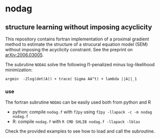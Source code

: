 # nodag
## structure learning without imposing acyclicity 


This repository contains fortran implementation of a 
proximal gradient method to estimate the structure of 
a strucural equation model (SEM)
 without imposing the acyclicity constraint. 
See the preprint on [arXiv:2006.03005](https://arxiv.org/abs/2006.03005).

The subrutine `NODAG` solve the following l1-penalized 
minus log-likelihood minimization:

```
argmin  -2log(det(A)) + trace( Sigma AA^t) + lambda ||A||_1 
```

### use 

The fortran subrutine `NODAG` can be easily used both from python and R 

* python: compile `nodag.f` with `f2py` using `f2py -llapack -c -m nodag nodag.f` 
* R: compile `nodag.f` with `R CMD SHLIB nodag.f -llapack -lblas`

Check the provided examples to see how to load and call the subroutine.  
 



